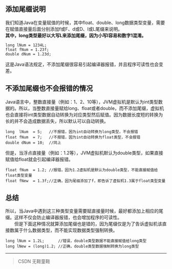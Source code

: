 ## 添加尾缀说明
我们知道Java在变量赋值的时候，其中float、double、long数据类型变量，需要在赋值直接量后面分别添加f或F、d或D、l或L尾缀来说明。  
**其中，long类型最好以大写L来添加尾缀，因为小写l容易和数字1混淆。**
```
long lNum = 1234L;
float fNum = 1.23f;
double dNum = 1.23d;
```
这是Java语法规定，不添加尾缀很容易引起编译器报错，并且程序可读性也会变差。
## 不添加尾缀也不会报错的情况
Java语言中，整数直接量（例如：1、2、10等），JVM虚拟机是默认为int类型数据的。所以，当整数直接量赋给long、float或者double，而不添加尾缀，虚拟机也会直接将int类型数据自动转换为对应类型然后赋值。因为数据长度短的转换为长的并不会造成数据丢失，所以默认可以自动转换。
```
long  lNum  = 5;   //不报错，因为int自动转换为long类型，不会报错
float fNum  = 7;   //不报错，因为int自动转换为float类型，不会报错
double dNum = 10;  //同上
```
但是，当浮点直接量（例如：1.2等），JVM虚拟机默认为double类型，如果直接赋值给float就会引起编译器报错。
```
float fNum  = 1.2; //报错，因为1.2虚拟机是默认为double类型，不能直接赋值给float类型变量
float fNew  = 1.3f;//正确，因为尾缀添加了f，即告诉了虚拟机1.3属于float类型变量
```
## 总结
所以，当Java中遇到这三种类型变量需要赋直接量时候，最好都添加上相应的尾缀。这样不仅会防止编译器报错，也会增加程序的可读性。  
　　但是下面这种情况就算添加尾缀也是错的，因为尾缀仅是为了告诉虚拟机该直接数属于什么数据类型，而不能实现数据类型强制转换。
```
long lNum = 1.2L;      //错误，double类型数据不能直接赋值给long类型
long lNew = (long)1.2; //正确，double类型数据强制转换为long类型
```

---
> CSDN 无鞋童鞋
